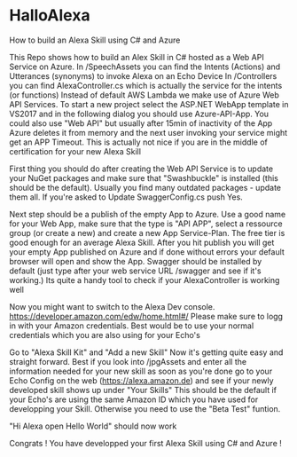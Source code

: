 # HalloAlexa
How to build an Alexa Skill using C# and Azure

This Repo shows how to build an Alex Skill in C# hosted as a Web API Service on Azure.
In /SpeechAssets you can find the Intents (Actions) and Utterances (synonyms) to invoke Alexa on an Echo Device
In /Controllers you can find AlexaController.cs which is actually the service for the intents (or functions)
Instead of default AWS Lambda we make use of Azure Web API Services.
To start a new project select the ASP.NET WebApp template in VS2017 and in the following dialog you should use Azure-API-App. You could also use "Web API"
but usually after 15min of inactivity of the App Azure deletes it from memory and the next user invoking your service might get an APP Timeout. 
This is actually not nice if you are in the middle of certification for your new Alexa Skill

First thing you should do after creating the Web API Service is to update your NuGet packages and make sure that "Swashbuckle" is installed (this should be the default).
Usually you find many outdated packages - update them all. If you're asked to Update SwaggerConfig.cs push Yes.

Next step should be a publish of the empty App to Azure. 
Use a good name for your Web App, make sure that the type is "API APP", select a ressource group (or create a new) and create a new App Service-Plan. The free tier is good enough for an average Alexa Skill.
After you hit publish you will get your empty App published on Azure and if done without errors your default browser will open and show the App.
Swagger should be installed by default (just type after your web service URL /swagger and see if it's working.) Its quite a handy tool to check if your AlexaController is working well

Now you might want to switch to the Alexa Dev console.
https://developer.amazon.com/edw/home.html#/ Please make sure to logg in with your Amazon credentials. Best would be to use your normal credentials which you are also using for your Echo's

Go to "Alexa Skill Kit" and "Add a new Skill"
Now it's getting quite easy and straight forward. Best if you look into /jpgAssets and enter all the information needed for your new skill
as soon as you're done go to your Echo Config on the web (https://alexa.amazon.de) and see if your newly developed skill shows up under "Your Skills"
This should be the default if your Echo's are using the same Amazon ID which you have used for developping your Skill. Otherwise you need to use the "Beta Test" funtion.

"Hi Alexa open Hello World" should now work

Congrats ! You have developped your first Alexa Skill using C# and Azure !